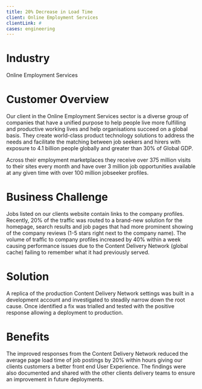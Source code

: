 ```yaml
---
title: 20% Decrease in Load Time
client: Online Employment Services
clientLink: #
cases: engineering
---
```


# Industry

Online Employment Services

# Customer Overview

Our client in the Online Employment Services sector is a diverse group of companies that have a unified purpose to help people live more fulfilling and productive working lives and help organisations succeed on a global basis. They create world-class product technology solutions to address the needs and facilitate the matching between job seekers and hirers with exposure to 4.1 billion people globally and greater than 30% of Global GDP.

Across their employment marketplaces they receive over 375 million visits to their sites every month and have over 3 million job opportunities available at any given time with over 100 million jobseeker profiles.

# Business Challenge

Jobs listed on our clients website contain links to the company profiles. Recently, 20% of the traffic was routed to a brand-new solution for the homepage, search results and job pages that had more prominent showing of the company reviews (1-5 stars right next to the company name). The volume of traffic to company profiles increased by 40% within a week causing performance issues due to the Content Delivery Network (global cache) failing to remember what it had previously served.

# Solution

A replica of the production Content Delivery Network settings was built in a development account and investigated to steadily narrow down the root cause. Once identified a fix was trialled and tested with the positive response allowing a deployment to production.

# Benefits

The improved responses from the Content Delivery Network reduced the average page load time of job postings by 20% within hours giving our clients customers a better front end User Experience. The findings were also documented and shared with the other clients delivery teams to ensure an improvement in future deployments.
